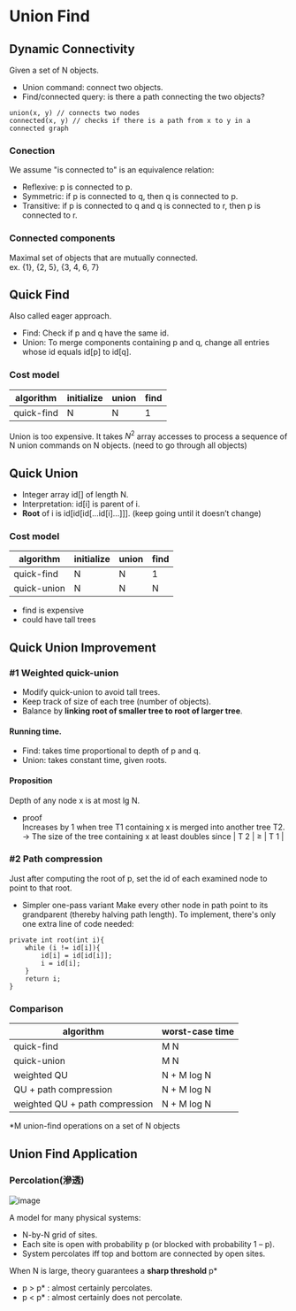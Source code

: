 # Union Find
## Dynamic Connectivity
Given a set of N objects.
- Union command: connect two objects.
- Find/connected query: is there a path connecting the two objects?
```
union(x, y) // connects two nodes
connected(x, y) // checks if there is a path from x to y in a connected graph
```
### Conection
We assume "is connected to" is an equivalence relation:
- Reflexive: p is connected to p.
- Symmetric: if p is connected to q, then q is connected to p.
- Transitive: if p is connected to q and q is connected to r,
then p is connected to r.
### Connected components
Maximal set of objects that are mutually connected.  
ex. {1}, {2, 5}, {3, 4, 6, 7}

## Quick Find
Also called eager approach.
- Find: Check if p and q have the same id.
- Union: To merge components containing p and q, change all entries whose id equals id[p] to id[q].

### Cost model
|  algorithm   | initialize  | union  | find  |
|  ----  | ----  | ----  | ----  |
| quick-find | N | N |1 |

Union is too expensive. It takes $N^2$ array accesses to process a sequence of N union commands on N objects.
(need to go through all objects)
## Quick Union
- Integer array id[] of length N.
- Interpretation: id[i] is parent of i.
- **Root** of i is id[id[id[...id[i]...]]]. (keep going until it doesn’t change)
### Cost model
|  algorithm   | initialize  | union  | find  |
|  ----  | ----  | ----  | ----  |
| quick-find | N | N | 1 |
| quick-union | N | N | N |

- find is expensive
- could have tall trees
## Quick Union Improvement
### #1 Weighted quick-union
- Modify quick-union to avoid tall trees.
- Keep track of size of each tree (number of objects).
- Balance by **linking root of smaller tree to root of larger tree**.
#### Running time.
- Find: takes time proportional to depth of p and q.
- Union: takes constant time, given roots.
#### Proposition
Depth of any node x is at most lg N.
- proof  
Increases by 1 when tree T1 containing x is merged into another tree T2.
-> The size of the tree containing x at least doubles since | T 2 | ≥ | T 1 |
### #2 Path compression
Just after computing the root of p, set the id of each examined node to point to that root.
- Simpler one-pass variant
Make every other node in path point to its grandparent (thereby halving path length).
To implement, there's only one extra line of code needed:
```
private int root(int i){
	while (i != id[i]){
		id[i] = id[id[i]];
		i = id[i];
	}
	return i;
}

```
### Comparison
|  algorithm   | worst-case time  |
|  ----  | ----  |
| quick-find | M N |
| quick-union | M N |
| weighted QU | N + M log N |
| QU + path compression | N + M log N |
| weighted QU + path compression | N + M log N |

*M union-find operations on a set of N objects

## Union Find Application 
### Percolation(滲透)
![image](https://www.cs.princeton.edu/courses/archive/spring11/cos226/assignments/percolates.png)  

A model for many physical systems:
- N-by-N grid of sites.
- Each site is open with probability p (or blocked with probability 1 – p).
- System percolates iff top and bottom are connected by open sites.

When N is large, theory guarantees a __sharp threshold__ p*
- p > p* : almost certainly percolates.
- p < p* : almost certainly does not percolate.